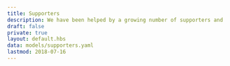 ```yaml
---
title: Supporters
description: We have been helped by a growing number of supporters and contributors
draft: false
private: true
layout: default.hbs
data: models/supporters.yaml
lastmod: 2018-07-16
---
```


